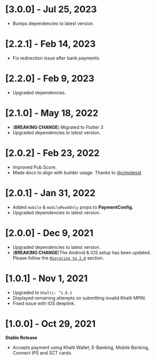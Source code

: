# [3.0.0] - Jul 25, 2023
- Bumps dependencies to latest version.

# [2.2.1] - Feb 14, 2023
- Fix redirection issue after bank payments.

# [2.2.0] - Feb 9, 2023
- Upgraded dependencies.

# [2.1.0] - May 18, 2022
- (**BREAKING CHANGE**) Migrated to Flutter 3
- Upgraded dependencies to latest version.

# [2.0.2] - Feb 23, 2022
- Improved Pub Score.
- Made docs to align with builder usage. Thanks to [@cimplesid](https://github.com/cimplesid).

# [2.0.1] - Jan 31, 2022
- Added `mobile` & `mobileReadOnly` props to **PaymentConfig**.
- Upgraded dependencies to latest version.

# [2.0.0] - Dec 9, 2021
- Upgraded dependencies to latest version.
- (**BREAKING CHANGE**)The Android & iOS setup has been updated.
  Please follow the [`Migrating to 2.0`](https://pub.dev/packages/khalti_flutter#migrating-to-2.0) section. 

# [1.0.1] - Nov 1, 2021
- Upgraded to `khalti: ^1.0.1`
- Displayed remaining attempts on submitting invalid Khalti MPIN.
- Fixed issue with iOS deeplink.

# [1.0.0] - Oct 29, 2021
**Stable Release**
- Accepts payment using Khalti Wallet, E-Banking, Mobile Banking, Connect IPS and SCT cards.